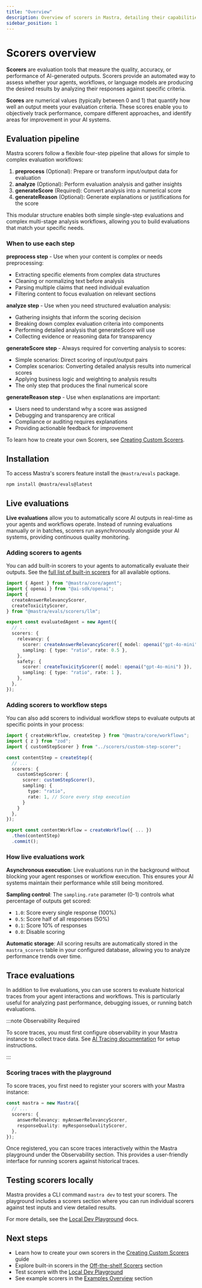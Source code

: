 ```yaml
---
title: "Overview"
description: Overview of scorers in Mastra, detailing their capabilities for evaluating AI outputs and measuring performance.
sidebar_position: 1
---
```


# Scorers overview

**Scorers** are evaluation tools that measure the quality, accuracy, or performance of AI-generated outputs. Scorers provide an automated way to assess whether your agents, workflows, or language models are producing the desired results by analyzing their responses against specific criteria.

**Scores** are numerical values (typically between 0 and 1) that quantify how well an output meets your evaluation criteria. These scores enable you to objectively track performance, compare different approaches, and identify areas for improvement in your AI systems.

## Evaluation pipeline

Mastra scorers follow a flexible four-step pipeline that allows for simple to complex evaluation workflows:

1. **preprocess** (Optional): Prepare or transform input/output data for evaluation
2. **analyze** (Optional): Perform evaluation analysis and gather insights
3. **generateScore** (Required): Convert analysis into a numerical score
4. **generateReason** (Optional): Generate explanations or justifications for the score

This modular structure enables both simple single-step evaluations and complex multi-stage analysis workflows, allowing you to build evaluations that match your specific needs.

### When to use each step

**preprocess step** - Use when your content is complex or needs preprocessing:

- Extracting specific elements from complex data structures
- Cleaning or normalizing text before analysis
- Parsing multiple claims that need individual evaluation
- Filtering content to focus evaluation on relevant sections

**analyze step** - Use when you need structured evaluation analysis:

- Gathering insights that inform the scoring decision
- Breaking down complex evaluation criteria into components
- Performing detailed analysis that generateScore will use
- Collecting evidence or reasoning data for transparency

**generateScore step** - Always required for converting analysis to scores:

- Simple scenarios: Direct scoring of input/output pairs
- Complex scenarios: Converting detailed analysis results into numerical scores
- Applying business logic and weighting to analysis results
- The only step that produces the final numerical score

**generateReason step** - Use when explanations are important:

- Users need to understand why a score was assigned
- Debugging and transparency are critical
- Compliance or auditing requires explanations
- Providing actionable feedback for improvement

To learn how to create your own Scorers, see [Creating Custom Scorers](/docs/scorers/custom-scorers).

## Installation

To access Mastra's scorers feature install the `@mastra/evals` package.

```bash copy
npm install @mastra/evals@latest
```

## Live evaluations

**Live evaluations** allow you to automatically score AI outputs in real-time as your agents and workflows operate. Instead of running evaluations manually or in batches, scorers run asynchronously alongside your AI systems, providing continuous quality monitoring.

### Adding scorers to agents

You can add built-in scorers to your agents to automatically evaluate their outputs. See the [full list of built-in scorers](/docs/scorers/off-the-shelf-scorers) for all available options.

```typescript filename="src/mastra/agents/evaluated-agent.ts" showLineNumbers copy
import { Agent } from "@mastra/core/agent";
import { openai } from "@ai-sdk/openai";
import {
  createAnswerRelevancyScorer,
  createToxicityScorer,
} from "@mastra/evals/scorers/llm";

export const evaluatedAgent = new Agent({
  // ...
  scorers: {
    relevancy: {
      scorer: createAnswerRelevancyScorer({ model: openai("gpt-4o-mini") }),
      sampling: { type: "ratio", rate: 0.5 },
    },
    safety: {
      scorer: createToxicityScorer({ model: openai("gpt-4o-mini") }),
      sampling: { type: "ratio", rate: 1 },
    },
  },
});
```

### Adding scorers to workflow steps

You can also add scorers to individual workflow steps to evaluate outputs at specific points in your process:

```typescript filename="src/mastra/workflows/content-generation.ts" showLineNumbers copy
import { createWorkflow, createStep } from "@mastra/core/workflows";
import { z } from "zod";
import { customStepScorer } from "../scorers/custom-step-scorer";

const contentStep = createStep({
  // ...
  scorers: {
    customStepScorer: {
      scorer: customStepScorer(),
      sampling: {
        type: "ratio",
        rate: 1, // Score every step execution
      }
    }
  },
});

export const contentWorkflow = createWorkflow({ ... })
  .then(contentStep)
  .commit();
```

### How live evaluations work

**Asynchronous execution**: Live evaluations run in the background without blocking your agent responses or workflow execution. This ensures your AI systems maintain their performance while still being monitored.

**Sampling control**: The `sampling.rate` parameter (0-1) controls what percentage of outputs get scored:

- `1.0`: Score every single response (100%)
- `0.5`: Score half of all responses (50%)
- `0.1`: Score 10% of responses
- `0.0`: Disable scoring

**Automatic storage**: All scoring results are automatically stored in the `mastra_scorers` table in your configured database, allowing you to analyze performance trends over time.

## Trace evaluations

In addition to live evaluations, you can use scorers to evaluate historical traces from your agent interactions and workflows. This is particularly useful for analyzing past performance, debugging issues, or running batch evaluations.

:::note Observability Required

To score traces, you must first configure observability in your Mastra instance to collect trace data. See [AI Tracing documentation](/docs/observability/ai-tracing/overview) for setup instructions.

:::

### Scoring traces with the playground

To score traces, you first need to register your scorers with your Mastra instance:

```typescript
const mastra = new Mastra({
  // ...
  scorers: {
    answerRelevancy: myAnswerRelevancyScorer,
    responseQuality: myResponseQualityScorer,
  },
});
```

Once registered, you can score traces interactively within the Mastra playground under the Observability section. This provides a user-friendly interface for running scorers against historical traces.

## Testing scorers locally

Mastra provides a CLI command `mastra dev` to test your scorers. The playground includes a scorers section where you can run individual scorers against test inputs and view detailed results.

For more details, see the [Local Dev Playground](/docs/getting-started/studio) docs.

## Next steps

- Learn how to create your own scorers in the [Creating Custom Scorers](/docs/scorers/custom-scorers) guide
- Explore built-in scorers in the [Off-the-shelf Scorers](/docs/scorers/off-the-shelf-scorers) section
- Test scorers with the [Local Dev Playground](/docs/getting-started/studio)
- See example scorers in the [Examples Overview](/docs/examples) section
